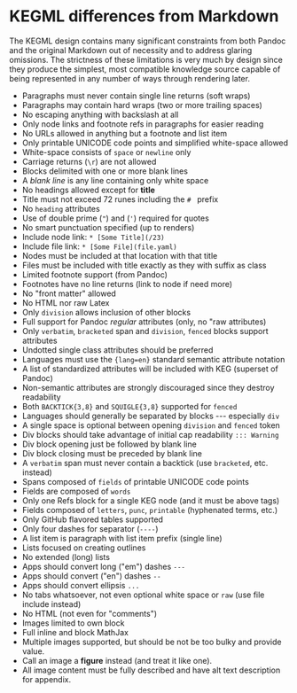 # KEGML differences from Markdown

The KEGML design contains many significant constraints from both Pandoc and the original Markdown out of necessity and to address glaring omissions. The strictness of these limitations is very much by design since they produce the simplest, most compatible knowledge source capable of being represented in any number of ways through rendering later.

* Paragraphs must never contain single line returns (soft wraps)
* Paragraphs may contain hard wraps (two or more trailing spaces)
* No escaping anything with backslash at all
* Only node links and footnote refs in paragraphs for easier reading
* No URLs allowed in anything but a footnote and list item
* Only printable UNICODE code points and simplified white-space allowed
* White-space consists of `space` or `newline` only
* Carriage returns (`\r`) are not allowed
* Blocks delimited with one or more blank lines
* A *blank line* is any line containing only white space
* No headings allowed except for **title**
* Title must not exceed 72 runes including the `# ` prefix
* No `heading` attributes
* Use of double prime (`"`) and (`'`) required for quotes
* No smart punctuation specified (up to renders)
* Include node link: `* [Some Title](/23)`
* Include file link: `* [Some File](file.yaml)`
* Nodes must be included at that location with that title
* Files must be included with title exactly as they with suffix as class
* Limited footnote support (from Pandoc)
* Footnotes have no line returns (link to node if need more)
* No "front matter" allowed
* No HTML nor raw Latex 
* Only `division` allows inclusion of other blocks
* Full support for Pandoc *regular* attributes (only, no "raw attributes)
* Only `verbatim`, `bracketed` span and `division`, `fenced` blocks support attributes
* Undotted single class attributes should be preferred
* Languages must use the `{lang=en}` standard semantic attribute notation
* A list of standardized attributes will be included with KEG (superset of Pandoc)
* Non-semantic attributes are strongly discouraged since they destroy readability
* Both `BACKTICK{3,8}` and `SQUIGLE{3,8}` supported for `fenced`
* Languages should generally be separated by blocks --- especially `div`
* A single space is optional between opening `division` and `fenced` token
* Div blocks should take advantage of initial cap readability `::: Warning`
* Div block opening just be followed by blank line
* Div block closing must be preceded by blank line
* A `verbatim` span must never contain a backtick (use `bracketed`, etc. instead)
* Spans composed of `fields` of printable UNICODE code points
* Fields are composed of `words`
* Only one Refs block for a single KEG node (and it must be above tags)
* Fields composed of `letters`, `punc`, `printable` (hyphenated terms, etc.)
* Only GitHub flavored tables supported
* Only four dashes for separator (`----`)
* A list item is paragraph with list item prefix (single line)
* Lists focused on creating outlines
* No extended (long) lists
* Apps should convert long ("em") dashes `---`
* Apps should convert ("en") dashes `--`
* Apps should convert ellipsis `...`
* No tabs whatsoever, not even optional white space or `raw` (use file
  include instead)
* No HTML (not even for "comments")
* Images limited to own block
* Full inline and block MathJax
* Multiple images supported, but should be not be too bulky and provide value.
* Call an image a **figure** instead (and treat it like one).
* All image content must be fully described and have alt text description for appendix.
